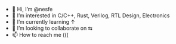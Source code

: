 - 👋 Hi, I’m @nesfe
- 👀 I’m interested in C/C++, Rust, Verilog, RTL Design, Electronics
- 🌱 I’m currently learning ↑
- 💞️ I’m looking to collaborate on ⇆
- 📫 How to reach me (((

<!---
nesfe/nesfe is a ✨ special ✨ repository because its `README.md` (this file) appears on your GitHub profile.
You can click the Preview link to take a look at your changes.
--->

